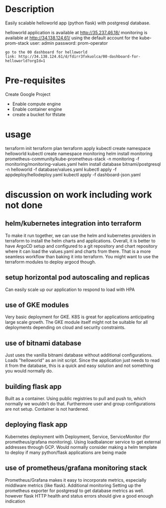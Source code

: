 # Description
Easily scalable helloworld app (python flask) with postgresql database. 

helloworld application is available at http://35.237.46.18/
monitoring is available at http://34.138.124.61/
    using the default account for the kube-prom-stack
    user: admin
    password: prom-operator 

    go to the 00 dashboard for helloworld
    link: http://34.138.124.61/d/fdirr3fxkuolca/00-dashboard-for-helloworld?orgId=1


# Pre-requisites

Create Google Project
- Enable compute engine
- Enable container engine
- create a bucket for tfstate 

# usage
terraform init
terraform plan
terraform apply 
kubectl create namespace helloworld
kubectl create namespace monitoring 
helm install monitoring prometheus-community/kube-prometheus-stack -n monitoring -f monitoring/monitoring-values.yaml
helm install database bitnami/postgresql -n helloworld -f database/values.yaml
kubectl apply -f appdeploy/hellodeploy.yaml
kubectl apply -f dashboard-json.yaml

# discussion on work including work not done
## helm/kubernetes integration into terraform 
To make it run together, we can use the helm and kubernetes providers in terraform to install the helm charts and applications. 
Overall, it is better to have ArgoCD setup and configured to a git repository and chart repository where it can load the values.yaml and charts from there. That is a more seamless workflow than baking it into terraform. You might want to use the terraform modules to deploy argocd though. 

## setup horizontal pod autoscaling and replicas
Can easily scale up our application to respond to load with HPA

## use of GKE modules
Very basic deployment for GKE. K8S is great for applications anticipating large scale growth. The GKE module itself might not be suitable for all deployments depending on cloud and security constraints. 

## use of bitnami database
Just uses the vanilla bitnami database without additional configurations. Loads "helloworld" as an init script. Since the application just needs to read it from the database, this is a quick and easy solution and not something you would normally do. 

## building flask app
Built as a container. Using public registries to pull and push to, which normally we wouldn't do that. Furthermore user and group configurations are not setup. Container is not hardened. 

## deploying flask app 
Kubernetes deployment with Deployment, Service, ServiceMonitor (for prometheus/grafana monitoring). Using loadbalancer service to get external addresses through GCP. Would normally consider making a helm template to deploy if many python/flask applications are being made 

## use of prometheus/grafana monitoring stack
Prometheus/Grafana makes it easy to incorporate metrics, especially middlware metrics (like flask). Additional monitoring
Setting up the prometheus exporter for postgresql to get database metrics as well. however flask HTTP health and status errors should give a good enough indication 